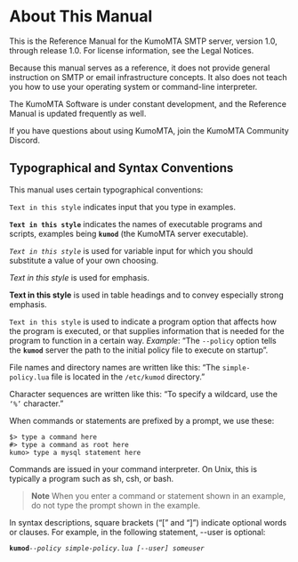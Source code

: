 # About This Manual

This is the Reference Manual for the KumoMTA SMTP server, version 1.0, through release 1.0. For license information, see the Legal Notices.

Because this manual serves as a reference, it does not provide general instruction on SMTP or email infrastructure concepts. It also does not teach you how to use your operating system or command-line interpreter.

The KumoMTA Software is under constant development, and the Reference Manual is updated frequently as well.

If you have questions about using KumoMTA, join the KumoMTA Community Discord.

## Typographical and Syntax Conventions

This manual uses certain typographical conventions:

`Text in this style` indicates input that you type in examples.

**`Text in this style`** indicates the names of executable programs and scripts, examples being **`kumod`** (the KumoMTA server executable).

_`Text in this style`_ is used for variable input for which you should substitute a value of your own choosing.

_Text in this style_ is used for emphasis.

**Text in this style** is used in table headings and to convey especially strong emphasis.

`Text in this style` is used to indicate a program option that affects how the program is executed, or that supplies information that is needed for the program to function in a certain way. _Example_: “The `--policy` option tells the **`kumod`** server the path to the initial policy file to execute on startup”.

File names and directory names are written like this: “The `simple-policy.lua` file is located in the `/etc/kumod` directory.”

Character sequences are written like this: “To specify a wildcard, use the `‘%’` character.”

When commands or statements are prefixed by a prompt, we use these:

```text
$> type a command here
#> type a command as root here
kumo> type a mysql statement here
```

Commands are issued in your command interpreter. On Unix, this is typically a program such as sh, csh, or bash.

> **Note**
> When you enter a command or statement shown in an example, do not type the prompt shown in the example.

In syntax descriptions, square brackets (“\[” and “\]”) indicate optional words or clauses. For example, in the following statement, --user is optional:

**`kumod`**_`--policy simple-policy.lua [--user] someuser`_
